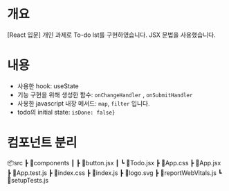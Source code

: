 # 개요
[React 입문] 개인 과제로 To-do lst를 구현하였습니다. JSX 문법을 사용했습니다.

# 내용
- 사용한 hook: useState
- 기능 구현을 위해 생성한 함수: `onChangeHandler` , `onSubmitHandler`
- 사용한 javascript 내장 메서드: `map`, `filter` 입니다.
- todo의 initial state: `isDone: false}`

# 컴포넌트 분리
📦src
 ┣ 📂components
 ┃ ┣ 📜button.jsx
 ┃ ┗ 📜Todo.jsx
 ┣ 📜App.css
 ┣ 📜App.jsx
 ┣ 📜App.test.js
 ┣ 📜index.css
 ┣ 📜index.js
 ┣ 📜logo.svg
 ┣ 📜reportWebVitals.js
 ┗ 📜setupTests.js
